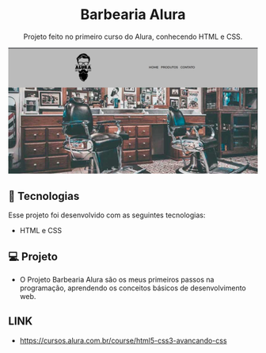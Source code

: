 <h1 align="center">Barbearia Alura</h1>

<p align="center">
  Projeto feito no primeiro curso do Alura, conhecendo HTML e CSS.
</p>

<p align="center">
  <img src=".github/preview.jpg" alt="projeto Barbearia Alura">
</p>

## 🚀 Tecnologias

Esse projeto foi desenvolvido com as seguintes tecnologias:

- HTML e CSS
## 💻 Projeto

- O Projeto Barbearia Alura são os meus primeiros passos na programação, aprendendo os conceitos básicos de desenvolvimento web.

## LINK

- https://cursos.alura.com.br/course/html5-css3-avancando-css
